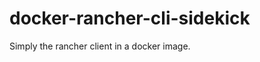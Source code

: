 docker-rancher-cli-sidekick
===========================

Simply the rancher client in a docker image.
